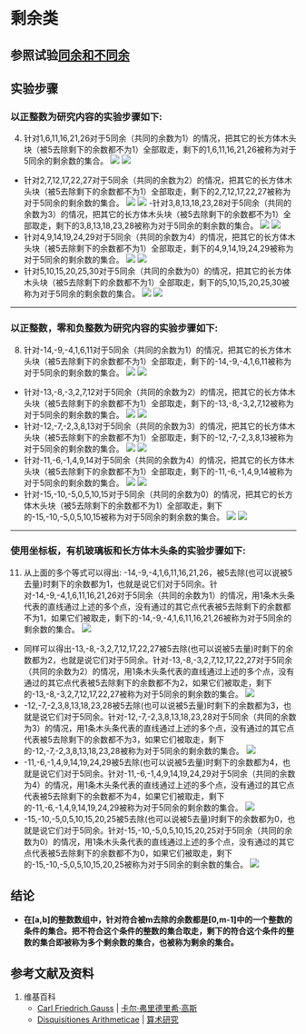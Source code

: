 # 剩余类

## 参照试验[同余和不同余](https://github.com/quanbinn/Learn-Mathematics-The-Physical-Experimental-Way/blob/master/chapters/数论/高斯的算术研究中典型的推演实验/基本概念/同余和不同余.md)

## 实验步骤

### 以正整数为研究内容的实验步骤如下:

4. 针对1,6,11,16,21,26对于5同余（共同的余数为1）的情况，把其它的长方体木头块（被5去除剩下的余数都不为1）全部取走，剩下的1,6,11,16,21,26被称为对于5同余的剩余数的集合。
![](/images/数论/高斯的算术研究中典型的推演实验/基本概念/同余和不同余/4a1_1.jpg)
![](/images/数论/高斯的算术研究中典型的推演实验/基本概念/同余和不同余/4a1_2.jpg)
- 针对2,7,12,17,22,27对于5同余（共同的余数为2）的情况，把其它的长方体木头块（被5去除剩下的余数都不为1）全部取走，剩下的2,7,12,17,22,27被称为对于5同余的剩余数的集合。
![](/images/数论/高斯的算术研究中典型的推演实验/基本概念/同余和不同余/4a2_1.jpg)
![](/images/数论/高斯的算术研究中典型的推演实验/基本概念/同余和不同余/4a2_2.jpg)
-针对3,8,13,18,23,28对于5同余（共同的余数为3）的情况，把其它的长方体木头块（被5去除剩下的余数都不为1）全部取走，剩下的3,8,13,18,23,28被称为对于5同余的剩余数的集合。
![](/images/数论/高斯的算术研究中典型的推演实验/基本概念/同余和不同余/4a3_1.jpg)
![](/images/数论/高斯的算术研究中典型的推演实验/基本概念/同余和不同余/4a3_2.jpg)
- 针对4,9,14,19,24,29对于5同余（共同的余数为4）的情况，把其它的长方体木头块（被5去除剩下的余数都不为1）全部取走，剩下的4,9,14,19,24,29被称为对于5同余的剩余数的集合。
![](/images/数论/高斯的算术研究中典型的推演实验/基本概念/同余和不同余/4a4_1.jpg)
![](/images/数论/高斯的算术研究中典型的推演实验/基本概念/同余和不同余/4a4_2.jpg)
- 针对5,10,15,20,25,30对于5同余（共同的余数为0）的情况，把其它的长方体木头块（被5去除剩下的余数都不为1）全部取走，剩下的5,10,15,20,25,30被称为对于5同余的剩余数的集合。
![](/images/数论/高斯的算术研究中典型的推演实验/基本概念/同余和不同余/4a5_1.jpg)
![](/images/数论/高斯的算术研究中典型的推演实验/基本概念/同余和不同余/4a5_2.jpg)

-------------------------------

### 以正整数，零和负整数为研究内容的实验步骤如下:

8. 针对-14,-9,-4,1,6,11对于5同余（共同的余数为1）的情况，把其它的长方体木头块（被5去除剩下的余数都不为1）全部取走，剩下的-14,-9,-4,1,6,11被称为对于5同余的剩余数的集合。
![](/images/数论/高斯的算术研究中典型的推演实验/基本概念/剩余和非剩余/8a1_1.jpg)
![](/images/数论/高斯的算术研究中典型的推演实验/基本概念/剩余和非剩余/8a1_2.jpg)
- 针对-13,-8,-3,2,7,12对于5同余（共同的余数为2）的情况，把其它的长方体木头块（被5去除剩下的余数都不为1）全部取走，剩下的-13,-8,-3,2,7,12被称为对于5同余的剩余数的集合。
![](/images/数论/高斯的算术研究中典型的推演实验/基本概念/剩余和非剩余/8a2_1.jpg)
![](/images/数论/高斯的算术研究中典型的推演实验/基本概念/剩余和非剩余/8a2_2.jpg)
- 针对-12,-7,-2,3,8,13对于5同余（共同的余数为3）的情况，把其它的长方体木头块（被5去除剩下的余数都不为1）全部取走，剩下的-12,-7,-2,3,8,13被称为对于5同余的剩余数的集合。
![](/images/数论/高斯的算术研究中典型的推演实验/基本概念/剩余和非剩余/8a3_1.jpg)
![](/images/数论/高斯的算术研究中典型的推演实验/基本概念/剩余和非剩余/8a3_2.jpg)
- 针对-11,-6,-1,4,9,14对于5同余（共同的余数为4）的情况，把其它的长方体木头块（被5去除剩下的余数都不为1）全部取走，剩下的-11,-6,-1,4,9,14被称为对于5同余的剩余数的集合。
![](/images/数论/高斯的算术研究中典型的推演实验/基本概念/剩余和非剩余/8a4_1.jpg)
![](/images/数论/高斯的算术研究中典型的推演实验/基本概念/剩余和非剩余/8a4_2.jpg)
- 针对-15,-10,-5,0,5,10,15对于5同余（共同的余数为0）的情况，把其它的长方体木头块（被5去除剩下的余数都不为1）全部取走，剩下的-15,-10,-5,0,5,10,15被称为对于5同余的剩余数的集合。
![](/images/数论/高斯的算术研究中典型的推演实验/基本概念/剩余和非剩余/8a5_1.jpg)
![](/images/数论/高斯的算术研究中典型的推演实验/基本概念/剩余和非剩余/8a5_2.jpg)

-------------------------------

### 使用坐标板，有机玻璃板和长方体木头条的实验步骤如下:

11. 从上面的多个等式可以得出: -14,-9,-4,1,6,11,16,21,26，被5去除(也可以说被5去量)时剩下的余数都为1，也就是说它们对于5同余。针对-14,-9,-4,1,6,11,16,21,26对于5同余（共同的余数为1）的情况，用1条木头条代表的直线通过上述的多个点，没有通过的其它点代表被5去除剩下的余数都不为1，如果它们被取走，剩下的-14,-9,-4,1,6,11,16,21,26被称为对于5同余的剩余数的集合。
![](/images/数论/高斯的算术研究中典型的推演实验/基本概念/同余和不同余/11b1.jpg)
- 同样可以得出-13,-8,-3,2,7,12,17,22,27被5去除(也可以说被5去量)时剩下的余数都为2，也就是说它们对于5同余。针对-13,-8,-3,2,7,12,17,22,27对于5同余（共同的余数为2）的情况，用1条木头条代表的直线通过上述的多个点，没有通过的其它点代表被5去除剩下的余数都不为2，如果它们被取走，剩下的-13,-8,-3,2,7,12,17,22,27被称为对于5同余的剩余数的集合。
![](/images/数论/高斯的算术研究中典型的推演实验/基本概念/同余和不同余/11b2.jpg)
- -12,-7,-2,3,8,13,18,23,28被5去除(也可以说被5去量)时剩下的余数都为3，也就是说它们对于5同余。针对-12,-7,-2,3,8,13,18,23,28对于5同余（共同的余数为3）的情况，用1条木头条代表的直线通过上述的多个点，没有通过的其它点代表被5去除剩下的余数都不为3，如果它们被取走，剩下的-12,-7,-2,3,8,13,18,23,28被称为对于5同余的剩余数的集合。
![](/images/数论/高斯的算术研究中典型的推演实验/基本概念/同余和不同余/11b3.jpg)
- -11,-6,-1,4,9,14,19,24,29被5去除(也可以说被5去量)时剩下的余数都为4，也就是说它们对于5同余。针对-11,-6,-1,4,9,14,19,24,29对于5同余（共同的余数为4）的情况，用1条木头条代表的直线通过上述的多个点，没有通过的其它点代表被5去除剩下的余数都不为4，如果它们被取走，剩下的-11,-6,-1,4,9,14,19,24,29被称为对于5同余的剩余数的集合。
![](/images/数论/高斯的算术研究中典型的推演实验/基本概念/同余和不同余/11b4.jpg)
- -15,-10,-5,0,5,10,15,20,25被5去除(也可以说被5去量)时剩下的余数都为0，也就是说它们对于5同余。针对-15,-10,-5,0,5,10,15,20,25对于5同余（共同的余数为0）的情况，用1条木头条代表的直线通过上述的多个点，没有通过的其它点代表被5去除剩下的余数都不为0，如果它们被取走，剩下的-15,-10,-5,0,5,10,15,20,25被称为对于5同余的剩余数的集合。
![](/images/数论/高斯的算术研究中典型的推演实验/基本概念/同余和不同余/11b5.jpg)

## 结论

- **在[a,b]的整数数组中，针对符合被m去除的余数都是[0,m-1]中的一个整数的条件的集合。把不符合这个条件的整数的集合取走，剩下的符合这个条件的整数的集合即被称为多个剩余数的集合，也被称为剩余的集合。**

## 参考文献及资料

1. 维基百科
	- [Carl Friedrich Gauss](https://en.wikipedia.org/wiki/Carl_Friedrich_Gauss) | [卡尔·弗里德里希·高斯](https://zh.wikipedia.org/wiki/%E5%8D%A1%E7%88%BE%C2%B7%E5%BC%97%E9%87%8C%E5%BE%B7%E9%87%8C%E5%B8%8C%C2%B7%E9%AB%98%E6%96%AF) 
	- [Disquisitiones Arithmeticae](https://en.wikipedia.org/wiki/Disquisitiones_Arithmeticae) | [算术研究](https://zh.wikipedia.org/wiki/算术研究) 



